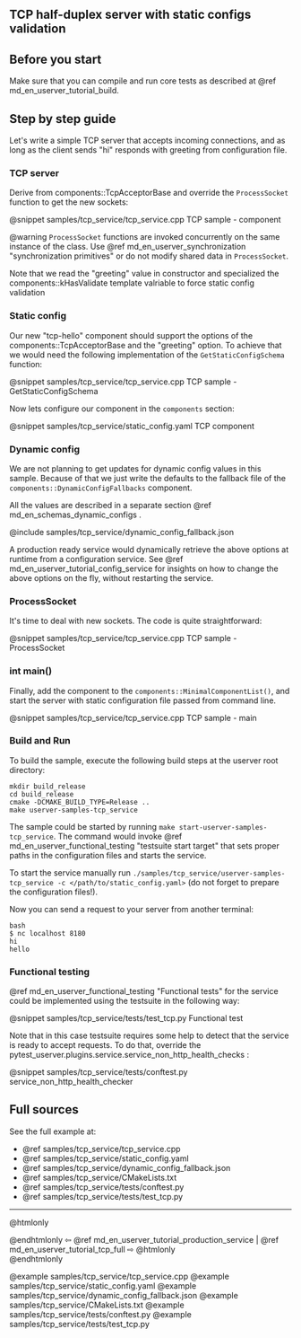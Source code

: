 ## TCP half-duplex server with static configs validation

## Before you start

Make sure that you can compile and run core tests as described at
@ref md_en_userver_tutorial_build.


## Step by step guide

Let's write a simple TCP server that accepts incoming connections, and as long
as the client sends "hi" responds with greeting from configuration file.


### TCP server

Derive from components::TcpAcceptorBase and override the `ProcessSocket`
function to get the new sockets:

@snippet samples/tcp_service/tcp_service.cpp  TCP sample - component

@warning `ProcessSocket` functions are invoked concurrently on the same 
instance of the class. Use @ref md_en_userver_synchronization "synchronization primitives"
or do not modify shared data in `ProcessSocket`.

Note that we read the "greeting" value in constructor and specialized the
components::kHasValidate template valriable to force static config validation


### Static config

Our new "tcp-hello" component should support the options of the components::TcpAcceptorBase
and the "greeting" option. To achieve that we would need the following
implementation of the `GetStaticConfigSchema` function:

@snippet samples/tcp_service/tcp_service.cpp  TCP sample - GetStaticConfigSchema

Now lets configure our component in the `components` section:

@snippet samples/tcp_service/static_config.yaml  TCP component


### Dynamic config

We are not planning to get updates for dynamic config values in this sample. Because of
that we just write the defaults to the fallback file of
the `components::DynamicConfigFallbacks` component.

All the values are described in a separate section @ref md_en_schemas_dynamic_configs .

@include samples/tcp_service/dynamic_config_fallback.json

A production ready service would dynamically retrieve the above options at
 runtime from a configuration service. See
@ref md_en_userver_tutorial_config_service for insights on how to change the
above options on the fly, without restarting the service.


### ProcessSocket

It's time to deal with new sockets. The code is quite straightforward:

@snippet samples/tcp_service/tcp_service.cpp  TCP sample - ProcessSocket


### int main()

Finally, add the component to the `components::MinimalComponentList()`,
and start the server with static configuration file passed from command line.

@snippet samples/tcp_service/tcp_service.cpp  TCP sample - main


### Build and Run

To build the sample, execute the following build steps at the userver root directory:
```
mkdir build_release
cd build_release
cmake -DCMAKE_BUILD_TYPE=Release ..
make userver-samples-tcp_service
```

The sample could be started by running
`make start-userver-samples-tcp_service`. The command would invoke
@ref md_en_userver_functional_testing "testsuite start target" that sets proper
paths in the configuration files and starts the service.

To start the service manually run
`./samples/tcp_service/userver-samples-tcp_service -c </path/to/static_config.yaml>`
(do not forget to prepare the configuration files!).

Now you can send a request to your server from another terminal:
```
bash
$ nc localhost 8180
hi
hello
```

### Functional testing
@ref md_en_userver_functional_testing "Functional tests" for the service could be
implemented using the testsuite in the following way:

@snippet samples/tcp_service/tests/test_tcp.py  Functional test


Note that in this case testsuite requires some help to detect that the service
is ready to accept requests. To do that, override the
pytest_userver.plugins.service.service_non_http_health_checks :

@snippet samples/tcp_service/tests/conftest.py  service_non_http_health_checker

## Full sources

See the full example at:
* @ref samples/tcp_service/tcp_service.cpp
* @ref samples/tcp_service/static_config.yaml
* @ref samples/tcp_service/dynamic_config_fallback.json
* @ref samples/tcp_service/CMakeLists.txt
* @ref samples/tcp_service/tests/conftest.py
* @ref samples/tcp_service/tests/test_tcp.py

----------

@htmlonly <div class="bottom-nav"> @endhtmlonly
⇦ @ref md_en_userver_tutorial_production_service | @ref md_en_userver_tutorial_tcp_full ⇨
@htmlonly </div> @endhtmlonly

@example samples/tcp_service/tcp_service.cpp
@example samples/tcp_service/static_config.yaml
@example samples/tcp_service/dynamic_config_fallback.json
@example samples/tcp_service/CMakeLists.txt
@example samples/tcp_service/tests/conftest.py
@example samples/tcp_service/tests/test_tcp.py

